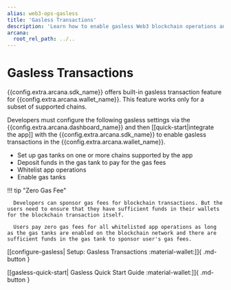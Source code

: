 ```yaml
---
alias: web3-ops-gasless
title: 'Gasless Transactions'
description: 'Learn how to enable gasless Web3 blockchain operations and Web3 wallet operations when using the Arcana Auth SDK.'
arcana:
  root_rel_path: ../..
---
```


# Gasless Transactions

{{config.extra.arcana.sdk_name}} offers built-in gasless transaction feature for {{config.extra.arcana.wallet_name}}. This feature works only for a subset of supported chains. 

Developers must configure the following gasless settings via the {{config.extra.arcana.dashboard_name}} and then [[quick-start|integrate the app]] with the {{config.extra.arcana.sdk_name}} to enable gasless transactions in the {{config.extra.arcana.wallet_name}}. 

* Set up gas tanks on one or more chains supported by the app
* Deposit funds in the gas tank to pay for the gas fees
* Whitelist app operations 
* Enable gas tanks

!!! tip "Zero Gas Fee" 

      Developers can sponsor gas fees for blockchain transactions. But the users need to ensure that they have sufficient funds in their wallets for the blockchain transaction itself. 
      
      Users pay zero gas fees for all whitelisted app operations as long as the gas tanks are enabled on the blockchain network and there are sufficient funds in the gas tank to sponsor user's gas fees.

[[configure-gasless| Setup: Gasless Transactions :material-wallet:]]{ .md-button }

[[gasless-quick-start| Gasless Quick Start Guide :material-wallet:]]{ .md-button }

